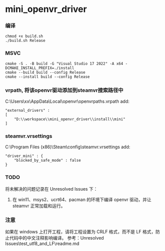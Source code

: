 # mini_openvr_driver
### 编译
```
chmod +x build.sh
./build.sh Release
```

### MSVC
```
cmake -S . -B build -G "Visual Studio 17 2022" -A x64 -DCMAKE_INSTALL_PREFIX=./install
cmake --build build --config Release
cmake --install build --config Release
```

### vrpath, 将该openvr驱动添加到steamvr搜索路径中
C:\Users\xx\AppData\Local\openvr\openvrpaths.vrpath
add:
```
"external_drivers" : 
[
    "D:\\workspace\\mini_openvr_driver\\install\\mini"
]
```

### steamvr.vrsettings
C:\Program Files (x86)\Steam\config\steamvr.vrsettings
add:
```
"driver_mini" : {
    "blocked_by_safe_mode" : false
}
```

### TODO
将未解决的问题记录在 Unresolved Issues 下：
1. 在 win11、msys2、ucrt64、pacman 的环境下编译 openvr 驱动，并让 steamvr 正常加载和运行。

### 注意
如果在 windows 上打开工程，请将工程设置为 CRLF 格式，而不是 LF 格式，防止代码中的中文注释影响编译。
参考：Unresolved Issues\test_utf8_and_LF\readme.md
